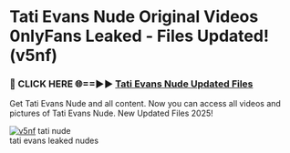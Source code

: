 # Tati Evans Nude Original Videos 0nlyFans Leaked - Files Updated! (v5nf)

<h3>🔴 CLICK HERE 🌐==►► <a href="https://tinyurl.com/52m3yx9h" rel="nofollow">Tati Evans Nude Updated Files</a></h3>

Get Tati Evans Nude and all content. Now you can access all videos and pictures of Tati Evans Nude. New Updated Files 2025!

[![v5nf](https://i.imgur.com/TnHtlc8.gif)](https://tinyurl.com/52m3yx9h)
tati nude<br>
tati evans leaked nudes